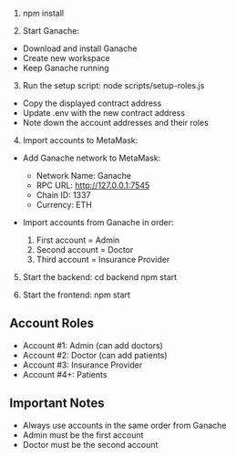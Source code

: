 1. npm install

2. Start Ganache:
- Download and install Ganache
- Create new workspace
- Keep Ganache running

3. Run the setup script:
  node scripts/setup-roles.js

- Copy the displayed contract address
- Update .env with the new contract address
- Note down the account addresses and their roles


4. Import accounts to MetaMask:
- Add Ganache network to MetaMask:
  - Network Name: Ganache
  - RPC URL: http://127.0.0.1:7545
  - Chain ID: 1337
  - Currency: ETH

- Import accounts from Ganache in order:
  1. First account = Admin
  2. Second account = Doctor
  3. Third account = Insurance Provider

5. Start the backend:
  cd backend
npm start

6. Start the frontend:
  npm start


## Account Roles
- Account #1: Admin (can add doctors)
- Account #2: Doctor (can add patients)
- Account #3: Insurance Provider
- Account #4+: Patients

## Important Notes
- Always use accounts in the same order from Ganache
- Admin must be the first account
- Doctor must be the second account
